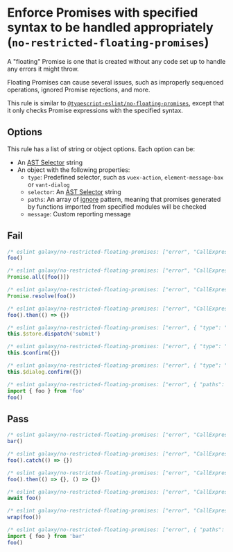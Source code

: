 # Enforce Promises with specified syntax to be handled appropriately (`no-restricted-floating-promises`)

A "floating" Promise is one that is created without any code set up to handle any errors it might throw.

Floating Promises can cause several issues, such as improperly sequenced operations, ignored Promise rejections, and more.

This rule is similar to [`@typescript-eslint/no-floating-promises`](https://github.com/typescript-eslint/typescript-eslint/blob/main/packages/eslint-plugin/docs/rules/no-floating-promises.md), except that it only checks Promise expressions with the specified syntax.

## Options

This rule has a list of string or object options. Each option can be:

- An [AST Selector](https://eslint.org/docs/developer-guide/selectors) string
- An object with the following properties:
  - `type`: Predefined selector, such as `vuex-action`, `element-message-box` or `vant-dialog`
  - `selector`: An [AST Selector](https://eslint.org/docs/developer-guide/selectors) string
  - `paths`: An array of [ignore](https://www.npmjs.com/package/ignore) pattern, meaning that promises generated by functions imported from specified modules will be checked
  - `message`: Custom reporting message

## Fail

```js
/* eslint galaxy/no-restricted-floating-promises: ["error", "CallExpression[callee.name='foo']"] */
foo()
```

```js
/* eslint galaxy/no-restricted-floating-promises: ["error", "CallExpression[callee.name='foo']"] */
Promise.all([foo()])
```

```js
/* eslint galaxy/no-restricted-floating-promises: ["error", "CallExpression[callee.name='foo']"] */
Promise.resolve(foo())
```

```js
/* eslint galaxy/no-restricted-floating-promises: ["error", "CallExpression[callee.name='foo']"] */
foo().then(() => {})
```

```js
/* eslint galaxy/no-restricted-floating-promises: ["error", { "type": "vuex-action" }] */
this.$store.dispatch('submit')
```

```js
/* eslint galaxy/no-restricted-floating-promises: ["error", { "type": "element-message-box" }] */
this.$confirm({})
```

```js
/* eslint galaxy/no-restricted-floating-promises: ["error", { "type": "vant-dialog" }] */
this.$dialog.confirm({})
```

```js
/* eslint galaxy/no-restricted-floating-promises: ["error", { "paths": ["foo"] }] */
import { foo } from 'foo'
foo()
```

## Pass

```js
/* eslint galaxy/no-restricted-floating-promises: ["error", "CallExpression[callee.name='foo']"] */
bar()
```

```js
/* eslint galaxy/no-restricted-floating-promises: ["error", "CallExpression[callee.name='foo']"] */
foo().catch(() => {})
```

```js
/* eslint galaxy/no-restricted-floating-promises: ["error", "CallExpression[callee.name='foo']"] */
foo().then(() => {}, () => {})
```

```js
/* eslint galaxy/no-restricted-floating-promises: ["error", "CallExpression[callee.name='foo']"] */
await foo()
```

```js
/* eslint galaxy/no-restricted-floating-promises: ["error", "CallExpression[callee.name='foo']"] */
wrap(foo())
```

```js
/* eslint galaxy/no-restricted-floating-promises: ["error", { "paths": ["foo"] }] */
import { foo } from 'bar'
foo()
```

